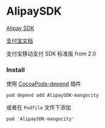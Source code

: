 AlipaySDK
=========

[Alipay SDK](http://doc.open.alipay.com/doc2/detail?treeId=54&articleId=103419&docType=1)

[支付宝文档](http://doc.open.alipay.com/doc2/detail?spm=0.0.0.0.BPSDYG&treeId=59&articleId=103660&docType=1)

支付宝移动支付 SDK 标准版 from 2.0

### Install

使用 [CocoaPods-depend](https://github.com/candyan/cocoapods-depend) 插件

``` pod depend add AlipaySDK-mangocity ```

或者在 `Podfile` 文件下添加

``` pod 'AlipaySDK-mangocity' ```


